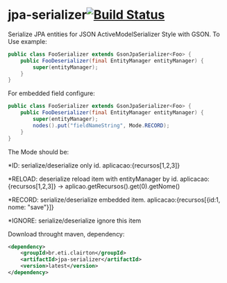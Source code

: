 # jpa-serializer[![Build Status](https://travis-ci.org/clairton/jpa-serializer.svg?branch=master)](https://travis-ci.org/clairton/jpa-serializer)
Serialize JPA entities for JSON ActiveModelSerializer Style with GSON.
To Use example:
```java
public class FooSerializer extends GsonJpaSerializer<Foo> {
	public FooDeserializer(final EntityManager entityManager) {
		super(entityManager);
	}
}
```	
For  embedded field configure:
```java
public class FooSerializer extends GsonJpaSerializer<Foo> {
	public FooDeserializer(final EntityManager entityManager) {
		super(entityManager);
		nodes().put("fieldNameString", Mode.RECORD);
	}
}	

```

The Mode should be:

*ID: serialize/deserialize only id. aplicacao:{recursos[1,2,3]}

*RELOAD: deserialize reload item with entityManager by id. aplicacao:{recursos[1,2,3]} -> aplicao.getRecursos().get(0).getNome()

*RECORD: serialize/deserialize embedded item. aplicacao:{recursos[{id:1, nome: "save"}]}

*IGNORE: serialize/deserialize ignore this item

Download throught maven, dependency:
```xml
<dependency>
	<groupId>br.eti.clairton</groupId>
	<artifactId>jpa-serializer</artifactId>
	<version>latest</version>
</dependency>
```
